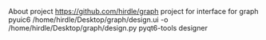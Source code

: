 About project
https://github.com/hirdle/graph
project for interface for graph
pyuic6 /home/hirdle/Desktop/graph/design.ui -o /home/hirdle/Desktop/graph/design.py
pyqt6-tools designer
